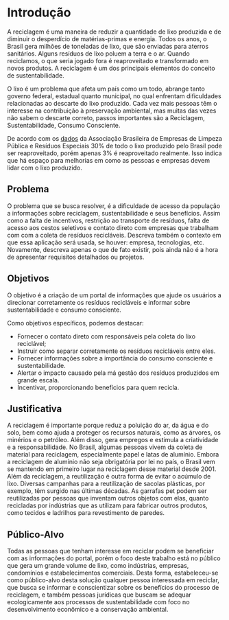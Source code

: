 # Introdução
 A reciclagem é uma maneira de reduzir a quantidade de lixo produzida e de diminuir o desperdício de matérias-primas e energia. Todos os anos, o Brasil gera milhões de toneladas de lixo, que são enviadas para aterros sanitários. Alguns resíduos de lixo poluem a terra e o ar. Quando reciclamos, o que seria jogado fora é reaproveitado e transformado em novos produtos. A reciclagem é um dos principais elementos do conceito de sustentabilidade.

O lixo é um problema que afeta um país como um todo, abrange tanto governo federal, estadual quanto municipal, no qual enfrentam dificuldades relacionadas ao descarte do lixo produzido. Cada vez mais pessoas têm o interesse na contribuição à preservação ambiental, mas muitas das vezes não sabem o descarte correto, passos importantes são a Reciclagem, Sustentabilidade, Consumo Consciente.
 
De acordo com os [dados](https://saneamentobasico.com.br/outros/meio-ambiente/apenas-3-lixo-reciclado/) da Associação Brasileira de Empresas de Limpeza Pública e Resíduos Especiais 30% de todo o lixo produzido pelo Brasil pode ser reaproveitado, porém apenas 3% é reaproveitado realmente. Isso indica que há espaço para melhorias em como as pessoas e empresas devem lidar com o lixo produzido.
## Problema
 O problema que se busca resolver, é a dificuldade de acesso da população a informações sobre reciclagem, sustentabilidade e seus benefícios. Assim como a falta de incentivos, restrição ao transporte de resíduos, falta de acesso aos cestos seletivos e contato direto com empresas que trabalham com com a coleta de resíduos recicláveis.
Descreva também o contexto em que essa aplicação será usada, se  houver: empresa, tecnologias, etc. Novamente, descreva apenas o que de  fato existir, pois ainda não é a hora de apresentar requisitos  detalhados ou projetos.

## Objetivos
 O objetivo é a criação de um portal de informações que ajude os usuários a direcionar corretamente os resíduos recicláveis e informar  sobre sustentabilidade e consumo consciente.

Como objetivos específicos, podemos destacar:
- Fornecer o contato direto com responsáveis pela coleta do lixo reciclável;
- Instruir como separar corretamente os resíduos recicláveis entre eles.
- Fornecer informações sobre a importância do consumo consciente e sustentabilidade.
- Alertar o impacto causado pela má gestão dos resíduos produzidos em grande escala.  
- Incentivar, proporcionando benefícios para quem recicla. 

## Justificativa
 A reciclagem é importante porque reduz a poluição do ar, da água e do solo, bem como ajuda a proteger os recursos naturais, como as árvores, os minérios e o petróleo. Além disso, gera empregos e estimula a criatividade e a responsabilidade. 
No Brasil, algumas pessoas vivem da coleta de material para reciclagem, especialmente papel e latas de alumínio. Embora a reciclagem de alumínio não seja obrigatória por lei no país, o Brasil vem se mantendo em primeiro lugar na reciclagem desse material desde 2001.
Além da reciclagem, a reutilização é outra forma de evitar o acúmulo de lixo. Diversas campanhas para a reutilização de sacolas plásticas, por exemplo, têm surgido nas últimas décadas. As garrafas pet podem ser reutilizadas por pessoas que inventam outros objetos com elas, quanto recicladas por indústrias que as utilizam para fabricar outros produtos, como tecidos e ladrilhos para revestimento de paredes.


## Público-Alvo
 Todas as pessoas que tenham interesse em reciclar podem se beneficiar com as informações do portal, porém o foco deste trabalho está no público que gera um grande volume de lixo, como indústrias, empresas, condomínios e estabelecimentos comerciais.
Desta forma, estabeleceu-se como público-alvo desta solução qualquer pessoa interessada em reciclar, que busca se informar e conscientizar sobre os benefícios do processo de reciclagem, e também pessoas jurídicas que buscam se adequar ecologicamente aos processos de sustentabilidade com foco no desenvolvimento econômico e a conservação ambiental. 
